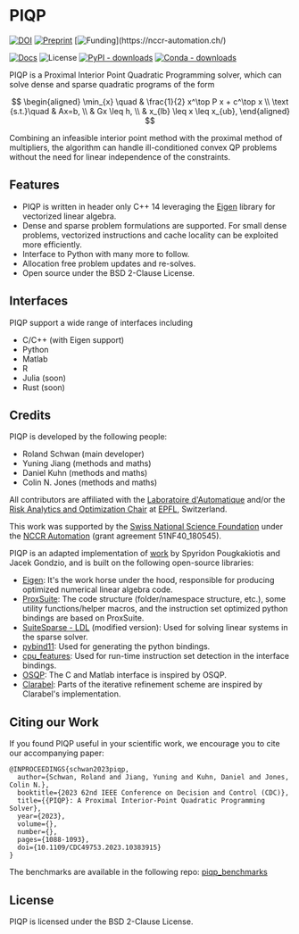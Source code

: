 # PIQP

[![DOI](https://img.shields.io/badge/DOI-10.1109/CDC49753.2023.10383915-green.svg)](https://doi.org/10.1109/CDC49753.2023.10383915)
[![Preprint](https://img.shields.io/badge/Preprint-arXiv-blue.svg)](https://arxiv.org/abs/2304.00290)
[![Funding](https://img.shields.io/badge/Grant-NCCR%20Automation%20(51NF40__180545)-90e3dc.svg)](https://nccr-automation.ch/)

[![Docs](https://img.shields.io/badge/Docs-available-brightgreen.svg)](https://predict-epfl.github.io/piqp/)
![License](https://img.shields.io/badge/License-BSD--2--Clause-brightgreen.svg)
[![PyPI - downloads](https://img.shields.io/pypi/dm/piqp.svg?label=PyPI%20downloads)](https://pypi.org/project/piqp/)
[![Conda - downloads](https://img.shields.io/conda/dn/conda-forge/piqp.svg?label=Conda%20downloads)](https://anaconda.org/conda-forge/piqp)

PIQP is a Proximal Interior Point Quadratic Programming solver, which can solve dense and sparse quadratic programs of the form

$$
\begin{aligned}
\min_{x} \quad & \frac{1}{2} x^\top P x + c^\top x \\
\text {s.t.}\quad & Ax=b, \\
& Gx \leq h, \\
& x_{lb} \leq x \leq x_{ub},
\end{aligned}
$$

Combining an infeasible interior point method with the proximal method of multipliers, the algorithm can handle ill-conditioned convex QP problems without the need for linear independence of the constraints.

## Features

* PIQP is written in header only C++ 14 leveraging the [Eigen](https://eigen.tuxfamily.org/index.php?title=Main_Page) library for vectorized linear algebra.
* Dense and sparse problem formulations are supported. For small dense problems, vectorized instructions and cache locality can be exploited more efficiently.
* Interface to Python with many more to follow.
* Allocation free problem updates and re-solves.
* Open source under the BSD 2-Clause License.

## Interfaces

PIQP support a wide range of interfaces including
* C/C++ (with Eigen support)
* Python
* Matlab
* R
* Julia (soon)
* Rust (soon)

## Credits

PIQP is developed by the following people:
* Roland Schwan (main developer)
* Yuning Jiang (methods and maths)
* Daniel Kuhn (methods and maths)
* Colin N. Jones (methods and maths)

All contributors are affiliated with the [Laboratoire d'Automatique](https://www.epfl.ch/labs/la/) and/or the [Risk Analytics and Optimization Chair](https://www.epfl.ch/labs/rao/) at [EPFL](https://www.epfl.ch/), Switzerland.

This work was supported by the [Swiss National Science Foundation](https://www.snf.ch/) under the [NCCR Automation](https://nccr-automation.ch/) (grant agreement 51NF40_180545).

PIQP is an adapted implementation of [work](https://link.springer.com/article/10.1007/s10589-020-00240-9) by Spyridon Pougkakiotis and Jacek Gondzio, and is built on the following open-source libraries:
* [Eigen](https://eigen.tuxfamily.org/index.php?title=Main_Page): It's the work horse under the hood, responsible for producing optimized numerical linear algebra code.
* [ProxSuite](https://github.com/Simple-Robotics/proxsuite): The code structure (folder/namespace structure, etc.), some utility functions/helper macros, and the instruction set optimized python bindings are based on ProxSuite.
* [SuiteSparse - LDL](https://github.com/DrTimothyAldenDavis/SuiteSparse) (modified version): Used for solving linear systems in the sparse solver.
* [pybind11](https://github.com/pybind/pybind11): Used for generating the python bindings.
* [cpu_features](https://github.com/google/cpu_features): Used for run-time instruction set detection in the interface bindings.
* [OSQP](https://github.com/osqp/osqp): The C and Matlab interface is inspired by OSQP.
* [Clarabel](https://github.com/oxfordcontrol/Clarabel.rs): Parts of the iterative refinement scheme are inspired by Clarabel's implementation.

## Citing our Work

If you found PIQP useful in your scientific work, we encourage you to cite our accompanying paper:
```
@INPROCEEDINGS{schwan2023piqp,
  author={Schwan, Roland and Jiang, Yuning and Kuhn, Daniel and Jones, Colin N.},
  booktitle={2023 62nd IEEE Conference on Decision and Control (CDC)}, 
  title={{PIQP}: A Proximal Interior-Point Quadratic Programming Solver}, 
  year={2023},
  volume={},
  number={},
  pages={1088-1093},
  doi={10.1109/CDC49753.2023.10383915}
}
```
The benchmarks are available in the following repo: [piqp_benchmarks](https://github.com/PREDICT-EPFL/piqp_benchmarks)

## License

PIQP is licensed under the BSD 2-Clause License.